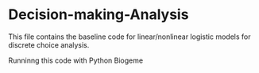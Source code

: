 # Decision-making-Analysis

This file contains the baseline code for linear/nonlinear logistic models for discrete choice analysis.

Runninng this code with Python Biogeme


